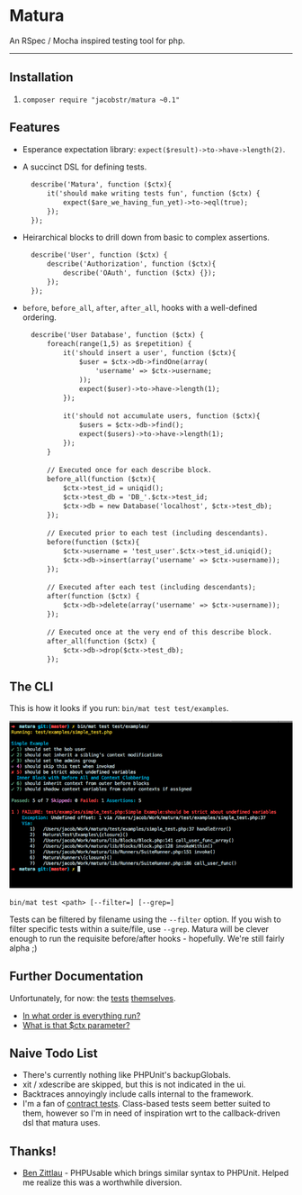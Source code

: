 Matura
======

An RSpec / Mocha inspired testing tool for php.

---

## Installation

1. `composer require "jacobstr/matura ~0.1"`

## Features

- Esperance expectation library: `expect($result)->to->have->length(2)`.	
- A succinct DSL for defining tests.
	
		describe('Matura', function ($ctx){
			it('should make writing tests fun', function ($ctx) {
				expect($are_we_having_fun_yet)->to->eql(true);
			});
		});
	
- Heirarchical blocks to drill down from basic to complex assertions.
		  
		describe('User', function ($ctx) {
			describe('Authorization', function ($ctx){
				describe('OAuth', function ($ctx) {});
			});
		});
		
- `before`, `before_all`, `after`, `after_all`, hooks with a well-defined ordering.
 
 		describe('User Database', function ($ctx) {
 			foreach(range(1,5) as $repetition) {
	 			it('should insert a user', function ($ctx){
	 				$user = $ctx->db->findOne(array(
	 					'username' => $ctx->username;
	 				));
	 				expect($user)->to->have->length(1);
	 			});
	 			
	 			it('should not accumulate users, function ($ctx){
	 				$users = $ctx->db->find();
	 				expect($users)->to->have->length(1);
	 			});
 			}
 			
 			// Executed once for each describe block.
 			before_all(function ($ctx){
 				$ctx->test_id = uniqid();
 				$ctx->test_db = 'DB_'.$ctx->test_id;
 				$ctx->db = new Database('localhost', $ctx->test_db);
 			});
 			
 			// Executed prior to each test (including descendants).
 			before(function ($ctx){
 			 	$ctx->username = 'test_user'.$ctx->test_id.uniqid();
 				$ctx->db->insert(array('username' => $ctx->username)); 
 			});
 			
 			// Executed after each test (including descendants);
 			after(function ($ctx) {
 				$ctx->db->delete(array('username' => $ctx->username));
 			});
 			
 			// Executed once at the very end of this describe block.
 			after_all(function ($ctx) {
 				$ctx->db->drop($ctx->test_db);
 			});


## The CLI


This is how it looks if you run: `bin/mat test test/examples`.

![Matura Shell Output](docs/sample_shell_output.png)

	bin/mat test <path> [--filter=] [--grep=]

Tests can be filtered by filename using the `--filter` option. If you wish to filter specific tests within a suite/file, use `--grep`. Matura will be clever enough to run the requisite before/after hooks - hopefully. We're still fairly alpha ;)

## Further Documentation

Unfortunately, for now: the [tests](test/functional) [themselves](test/integration).

* [In what order is everything run?](test/functional/test_ordering.php)
* [What is that $ctx parameter?](test/functional/test_context.php)


## Naive Todo List


* There's currently nothing like PHPUnit's backupGlobals.
* xit / xdescribe are skipped, but this is not indicated in the ui.
* Backtraces annoyingly include calls internal to the framework.
* I'm a fan of [contract tests](http://c2.com/cgi/wiki?AbstractTestCases). Class-based tests seem better suited to them, however so I'm in need of inspiration wrt to the callback-driven dsl that matura uses.

## Thanks!

* [Ben Zittlau](https://github.com/benzittlau) - PHPUsable which brings similar syntax to PHPUnit. Helped me realize this was a worthwhile diversion.
